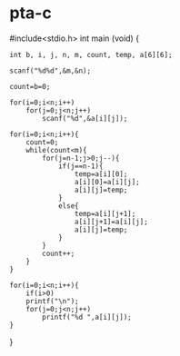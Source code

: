 # pta-c

#include<stdio.h>
int main (void)
{

	int b, i, j, n, m, count, temp, a[6][6];
	
	scanf("%d%d",&m,&n);
	
	count=b=0;
	
	for(i=0;i<n;i++)
		for(j=0;j<n;j++)
			scanf("%d",&a[i][j]);
			
	for(i=0;i<n;i++){
		count=0;
		while(count<m){
			for(j=n-1;j>0;j--){
				if(j==n-1){
					temp=a[i][0];
					a[i][0]=a[i][j];
					a[i][j]=temp;
				}
				else{
					temp=a[i][j+1];
					a[i][j+1]=a[i][j];
					a[i][j]=temp;
				}
			}
			count++;
		}
	}
	
	for(i=0;i<n;i++){
		if(i>0)
		printf("\n");
		for(j=0;j<n;j++)
			printf("%d ",a[i][j]);
	}
			
}
